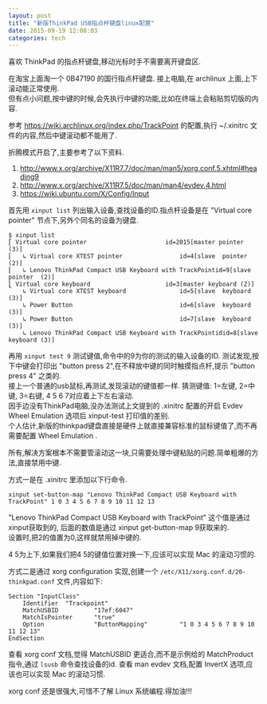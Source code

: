 ```yaml
---
layout: post
title: "新版ThinkPad USB指点杆键盘linux配置"
date: 2015-09-19 12:08:03
categories: tech
---
```


喜欢 ThinkPad 的指点杆键盘,移动光标时手不需要离开键盘区.

在淘宝上面淘一个 0B47190 的国行指点杆键盘. 接上电脑,在 archlinux 上面,上下滚动能正常使用.  
但有点小问题,按中键的时候,会先执行中键的功能,比如在终端上会粘贴剪切版的内容.

参考 https://wiki.archlinux.org/index.php/TrackPoint 的配置,执行 ~/.xinitrc 文件的内容,然后中键滚动都不能用了.

折腾模式开启了,主要参考了以下资料.

1. http://www.x.org/archive/X11R7.7/doc/man/man5/xorg.conf.5.xhtml#heading9
2. http://www.x.org/archive/X11R7.5/doc/man/man4/evdev.4.html
3. https://wiki.ubuntu.com/X/Config/Input

首先用 `xinput list` 列出输入设备,查找设备的ID.指点杆设备是在 "Virtual core pointer" 节点下,另外个同名的设备为键盘.

```text
$ xinput list
⎡ Virtual core pointer                      id=2015[master pointer  (3)]
⎜   ↳ Virtual core XTEST pointer                id=4[slave  pointer  (2)]
⎜   ↳ Lenovo ThinkPad Compact USB Keyboard with TrackPointid=9[slave  pointer  (2)]
⎣ Virtual core keyboard                     id=3[master keyboard (2)]
    ↳ Virtual core XTEST keyboard               id=5[slave  keyboard (3)]
    ↳ Power Button                              id=6[slave  keyboard (3)]
    ↳ Power Button                              id=7[slave  keyboard (3)]
    ↳ Lenovo ThinkPad Compact USB Keyboard with TrackPointidid=8[slave  keyboard (3)]
```

再用 `xinput test 9` 测试键值,命令中的9为你的测试的输入设备的ID. 测试发现,按下中键会打印出 "button press 2",在不释放中键的同时触摸指点杆,提示 "button press 4" 之类的.  
接上一个普通的usb鼠标,再测试,发现滚动的键值都一样. 猜测键值: 1=左键, 2=中键, 3=右键, 4 5 6 7对应着上下左右滚动.  
因手边没有ThinkPad电脑,没办法测试上文提到的 .xinitrc 配置的开启 Evdev Wheel Emulation 选项后 xinput-test 打印值的差别.  
个人估计,新版的thinkpad键盘直接是硬件上就直接兼容标准的鼠标键值了,而不再需要配置 Wheel Emulation .

所有,解决方案根本不需要管滚动这一块,只需要处理中键粘贴的问题.简单粗爆的方法,直接禁用中键.


方式一是在 .xinitrc 里添加以下行命令.

```text
xinput set-button-map "Lenovo ThinkPad Compact USB Keyboard with TrackPoint" 1 0 3 4 5 6 7 8 9 10 11 12 13
```

"Lenovo ThinkPad Compact USB Keyboard with TrackPoint" 这个值是通过xinput获取到的, 后面的数值是通过 xinput get-button-map 9获取来的.  
设置时,把2的值置为0,这样就禁用掉中键的.  

4 5为上下,如果我们把4 5的键值位置对换一下,应该可以实现 Mac 的滚动习惯的.


方式二是通过 xorg configuration 实现,创建一个 `/etc/X11/xorg.conf.d/20-thinkpad.conf` 文件,内容如下:

```text
Section "InputClass"
    Identifier  "Trackpoint"
    MatchUSBID          "17ef:6047"
    MatchIsPointer      "true"
    Option              "ButtonMapping"         "1 0 3 4 5 6 7 8 9 10 11 12 13"
EndSection
```

查看 xorg conf 文档,觉得 MatchUSBID 更适合,而不是示例给的 MatchProduct 指令,通过 `lsusb` 命令查找设备的id.
查看 man evdev 文档,配置 InvertX 选项,应该也可以实现 Mac 的滚动习惯.


xorg conf 还是很强大,可惜不了解 Linux 系统编程.得加油!!!
